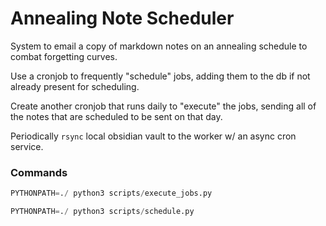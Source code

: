 # Annealing Note Scheduler

System to email a copy of markdown notes on an annealing schedule to combat forgetting curves.

Use a cronjob to frequently "schedule" jobs, adding them to the db if not already present for scheduling.

Create another cronjob that runs daily to "execute" the jobs, sending all of the notes that are scheduled to be sent on that day.

Periodically `rsync` local obsidian vault to the worker w/ an async cron service.


### Commands 

```python
PYTHONPATH=./ python3 scripts/execute_jobs.py
```

```python
PYTHONPATH=./ python3 scripts/schedule.py
```

